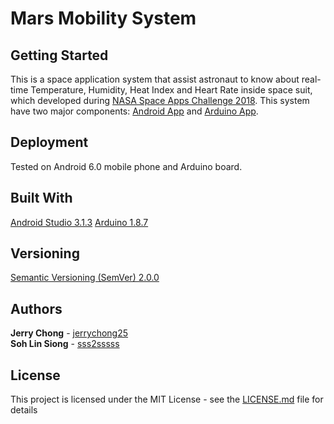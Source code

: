 # Mars Mobility System

## Getting Started

This is a space application system that assist astronaut to know about real-time Temperature, Humidity, Heat Index and Heart Rate inside space suit, which developed during [NASA Space Apps Challenge 2018](https://2018.spaceappschallenge.org/). This system have two major components: [Android App](https://github.com/jerrychong25/MarsMobilitySystem/tree/master/Android) and [Arduino App](https://github.com/jerrychong25/MarsMobilitySystem/tree/master/Arduino).

## Deployment

Tested on Android 6.0 mobile phone and Arduino board.

## Built With

[Android Studio 3.1.3](https://developer.android.com/studio/) 
[Arduino 1.8.7](https://www.arduino.cc/en/Main/Software)

## Versioning

[Semantic Versioning (SemVer) 2.0.0](http://semver.org/)

## Authors

**Jerry Chong** - [jerrychong25](https://github.com/jerrychong25)<br>
**Soh Lin Siong** - [sss2sssss](https://github.com/sss2sssss)

## License

This project is licensed under the MIT License - see the [LICENSE.md](LICENSE.md) file for details
